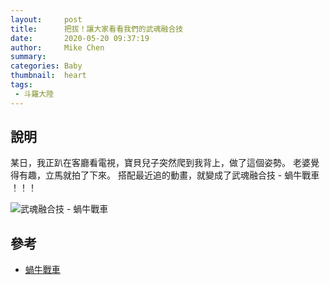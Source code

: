```yaml
---
layout:     post
title:      把拔！讓大家看看我們的武魂融合技
date:       2020-05-20 09:37:19
author:     Mike Chen
summary:    
categories: Baby
thumbnail:  heart
tags:
 - 斗羅大陸
---
```


## 說明
某日，我正趴在客廳看電視，寶貝兒子突然爬到我背上，做了這個姿勢。
老婆覺得有趣，立馬就拍了下來。
搭配最近追的動畫，就變成了武魂融合技 - 蝸牛戰車 ！！！

![武魂融合技 - 蝸牛戰車](https://i.imgur.com/d7LmMFE.gif)



## 參考
* [蝸牛戰車](https://ainamk.fandom.com/wiki/%E3%82%A8%E3%82%B9%E3%82%AB%E3%83%AB%E3%83%BC)